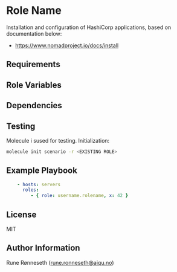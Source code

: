 Role Name
=========

Installation and configuration of HashiCorp applications, based on documentation below:

- https://www.nomadproject.io/docs/install

Requirements
------------


Role Variables
--------------


Dependencies
------------

Testing
-----

Molecule i sused for testing. Initialization:
```bash
molecule init scenario -r <EXISTING ROLE>
```


Example Playbook
----------------

```yaml
    - hosts: servers
      roles:
         - { role: username.rolename, x: 42 }
```

License
-------

MIT

Author Information
------------------

Rune Rønneseth (rune.ronneseth@aiqu.no)
